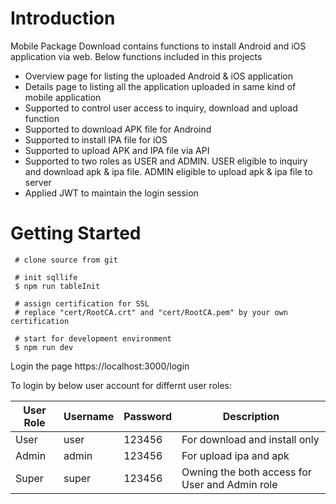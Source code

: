 # Introduction

Mobile Package Download contains functions to install Android and iOS application via web. Below functions included in this projects
- Overview page for listing the uploaded Android & iOS application
- Details page to listing all the application uploaded in same kind of mobile application
- Supported to control user access to inquiry, download and upload function
- Supported to download APK file for Androind
- Supported to install IPA file for iOS
- Supported to upload APK and IPA file via API
- Supported to two roles as USER and ADMIN. USER eligible to inquiry and download apk & ipa file. ADMIN eligible to upload apk & ipa file to server
- Applied JWT to maintain the login session  


# Getting Started

```
 # clone source from git

 # init sqllife 
 $ npm run tableInit

 # assign certification for SSL
 # replace "cert/RootCA.crt" and "cert/RootCA.pem" by your own certification

 # start for development environment 
 $ npm run dev
```

Login the page https://localhost:3000/login

To login by below user account for differnt user roles:

|User Role|Username|Password|Description| 
|---|---|---|---|
|User|user|123456|For download and install only|
|Admin|admin|123456|For upload ipa and apk|
|Super|super|123456|Owning the both access for User and Admin role| 